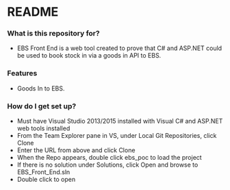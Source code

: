 # README #


### What is this repository for? ###

* EBS Front End is a web tool created to prove that C# and ASP.NET could be used to book stock in via a goods in API to EBS.

### Features ###

* Goods In to EBS.

### How do I get set up? ###

* Must have Visual Studio 2013/2015 installed with Visual C# and ASP.NET web tools installed
* From the Team Explorer pane in VS, under Local Git Repositories, click Clone
* Enter the URL from above and click Clone
* When the Repo appears, double click ebs_poc to load the project
* If there is no solution under Solutions, click Open and browse to EBS_Front_End.sln
* Double click to open
